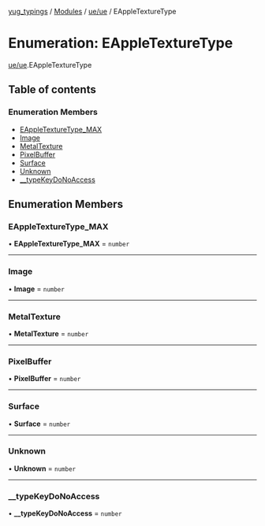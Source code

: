 [yug_typings](../README.md) / [Modules](../modules.md) / [ue/ue](../modules/ue_ue.md) / EAppleTextureType

# Enumeration: EAppleTextureType

[ue/ue](../modules/ue_ue.md).EAppleTextureType

## Table of contents

### Enumeration Members

- [EAppleTextureType\_MAX](ue_ue.EAppleTextureType.md#eappletexturetype_max)
- [Image](ue_ue.EAppleTextureType.md#image)
- [MetalTexture](ue_ue.EAppleTextureType.md#metaltexture)
- [PixelBuffer](ue_ue.EAppleTextureType.md#pixelbuffer)
- [Surface](ue_ue.EAppleTextureType.md#surface)
- [Unknown](ue_ue.EAppleTextureType.md#unknown)
- [\_\_typeKeyDoNoAccess](ue_ue.EAppleTextureType.md#__typekeydonoaccess)

## Enumeration Members

### EAppleTextureType\_MAX

• **EAppleTextureType\_MAX** = `number`

___

### Image

• **Image** = `number`

___

### MetalTexture

• **MetalTexture** = `number`

___

### PixelBuffer

• **PixelBuffer** = `number`

___

### Surface

• **Surface** = `number`

___

### Unknown

• **Unknown** = `number`

___

### \_\_typeKeyDoNoAccess

• **\_\_typeKeyDoNoAccess** = `number`

